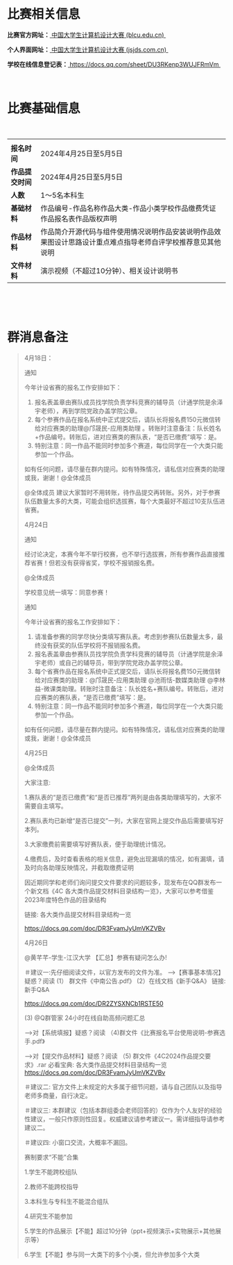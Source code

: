 # 比赛相关信息



**比赛官方网址：**[ 中国大学生计算机设计大赛 (blcu.edu.cn) ](https://jsjds.blcu.edu.cn/)﻿

**个人界面网址：**[ 中国大学生计算机设计大赛 (jsjds.com.cn) ](https://2024.jsjds.com.cn/index)﻿

**学校在线信息登记表：**[ https://docs.qq.com/sheet/DU3RKenp3WUJFRmVm ](https://docs.qq.com/sheet/DU3RKenp3WUJFRmVm)﻿

﻿



# 比赛基础信息

﻿

|                  |                                                              |
| ---------------- | ------------------------------------------------------------ |
|                  |                                                              |
| **报名时间**     | 2024年4月25日至5月5日                                        |
| **作品提交时间** | 2024年4月25日至5月5日                                        |
| **人数**         | 1～5名本科生                                                 |
| **基础材料**     | 作品编号-作品名称作品大类-作品小类学校作品缴费凭证作品报名表作品版权声明 |
| **作品材料**     | 作品简介开源代码与组件使用情况说明作品安装说明作品效果图设计思路设计重点难点指导老师自评学校推荐意见其他说明 |
| **文件材料**     | 演示视频（不超过10分钟）、相关设计说明书                     |

﻿

﻿

# 群消息备注

> 4月18日：
>
> 通知
>
> 今年计设省赛的报名工作安排如下：
>
> 1. 报名表盖章由赛队成员找学院负责学科竞赛的辅导员（计通学院是余泽宇老师），再到学院党政办盖学院公章。
> 2. 每个参赛作品在报名系统中正式提交后，请队长将报名费150元微信转给对应赛类的助理@邝晟民-应用类助理 。转账时注意备注：队长姓名+作品编号。转账后，进对应赛类的赛队表，“是否已缴费”填写：是。
> 3. 特别注意：同一作品不能同时参加多个赛道，每位同学在一个大类只能参加一个作品。
>
> 如有任何问题，请尽量在群内提问。如有特殊情况，请私信对应赛类的助理或我，谢谢！@全体成员
>
> 
>
> @全体成员 建议大家暂时不用转账，待作品提交再转账。另外，对于参赛队伍数量太多的大类，可能会组织选拔赛，每个大类最好不超过10支队伍进省赛。
>
> 
>
> 4月24日
>
> 通知
>
> 经讨论决定，本赛今年不举行校赛，也不举行选拔赛，所有参赛作品直接推荐省赛！但若没有获得省奖，学校不报销报名费。
>
> @全体成员 
>
> 
>
> 学校意见统一填写：同意参赛！
>
> 
>
> 通知
>
> 今年计设省赛的报名工作安排如下：
>
> 1. 请准备参赛的同学尽快分类填写赛队表。考虑到参赛队伍数量太多，最终没有获奖的队伍学校将不报销报名费。
> 2. 报名表盖章由参赛队员找学院负责学科竞赛的辅导员（计通学院是余泽宇老师）或自己的辅导员，带到学院党政办盖学院公章。
> 3. 每个省赛作品在报名系统中正式提交后，请队长将报名费150元微信转给对应赛类的助理：@邝晟民-应用类助理 @池雨恬-数媒类助理 @李林益-微课类助理。转账时注意备注：队长姓名+赛队编号。转账后，进对应赛类的赛队表，“是否已缴费”填写：是。
> 4. 特别注意：同一作品不能同时参加多个赛道，每位同学在一个大类只能参加一个作品。
>
> 如有任何问题，请尽量在群内提问。如有特殊情况，请私信对应赛类的助理或我，谢谢！@全体成员 
>
> 
>
> 4月25日
>
> @全体成员 
>
> 大家注意:
>
> 1.赛队表的“是否已缴费”和“是否已推荐”两列是由各类助理填写的，大家不需要自主填写。
>
> 2.赛队表均已新增“是否已提交”一列，大家在官网上提交作品后需要填写好本列。
>
> 3.大家缴费前需要填写好赛队表，便于助理统计情况。
>
> 4.缴费后，及时查看表格的相关信息，避免出现漏填的情况，如有漏填，请及时向各助理反映情况，并截取缴费证明
>
> 
>
> 因近期同学和老师们询问提交文件要求的问题较多，现发布在QQ群发布一个新文档《4C 各大类作品提交材料目录结构一览》，大家可以参考借鉴2023年度特色作品的目录结构
>
> 链接: 各大类作品提交材料目录结构一览
>
> [ https://docs.qq.com/doc/DR3FvamJyUmVKZVBv ](https://docs.qq.com/doc/DR3FvamJyUmVKZVBv)
>
> 
>
> 4月26日
>
> @黄芊芊-学生-江汉大学 【汇总】参赛有疑问怎么办!
>
> ＃建议一:先仔细阅读文件，以官方发布的文件为准。 -->【赛事基本情况】疑惑？阅读 (1） 群文件《中南公告.pdf》 (2）在线文档《新手Q&A》 链接: 新手Q&A
>
> [ https://docs.qq.com/doc/DR2ZYSXNCb1RSTE50 ](https://docs.qq.com/doc/DR2ZYSXNCb1RSTE50)
>
> (3) @Q群管家 24小时在线自助高频问题汇总
>
> -->对【系统填报】疑惑？阅读 （4)群文件《比赛报名平台使用说明-参赛选手.pdf》
>
> -->对【提交作品材料】疑惑？阅读  （5) 群文件《4C2024作品提交要求》.rar 必看宝典: 各大类作品提交材料目录结构一览 [ https://docs.qq.com/doc/DR3FvamJyUmVKZVBv ](https://docs.qq.com/doc/DR3FvamJyUmVKZVBv)
>
> ＃建议二: 官方文件上未规定的大多属于细节问题，请与自己团队以及指导老师多商量，自行决定。
>
> ＃建议三: 本群建议（包括本群组委会老师回答的）仅作为个人友好的经验性建议，一般只作原则性回复。权威建议请参考建议一。需详细指导请参考建议二。
>
> ＃建议四: 小窗口交流，大概率不漏回。
>
> 
>
>  赛制要求“不能”合集
>
> 1.学生不能跨校组队
>
> 2.教师不能跨校指导
>
> 3.本科生与专科生不能混合组队
>
> 4.研究生不能参加
>
> 5.学生的作品展示【不能】超过10分钟（ppt+视频演示+实物展示+其他展示等）
>
> 6.学生【不能】参与同一大类下的多个小类，但允许参加多个大类






